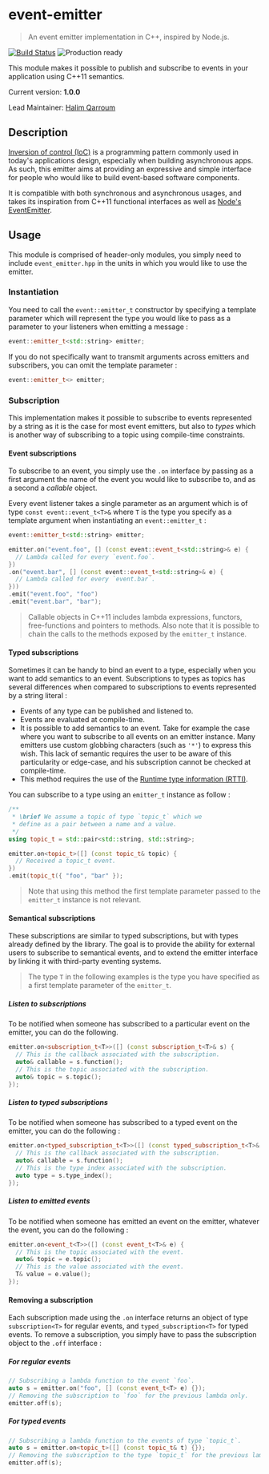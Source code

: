 # event-emitter
> An event emitter implementation in C++, inspired by Node.js.

[![Build Status](https://travis-ci.org/HQarroum/event-emitter.svg?branch=master)](https://travis-ci.org/HQarroum/event-emitter)
![Production ready](https://img.shields.io/badge/production-ready-brightgreen.svg)


This module makes it possible to publish and subscribe to events in your application using C++11 semantics.

Current version: **1.0.0**

Lead Maintainer: [Halim Qarroum](mailto:hqm.post@gmail.com)

## Description

[Inversion of control (IoC)](https://en.wikipedia.org/wiki/Inversion_of_control) is a programming pattern commonly used in today's applications design, especially when building asynchronous apps. As such, this emitter aims at providing an expressive and simple interface for people who would like to build event-based software components.

It is compatible with both synchronous and asynchronous usages, and takes its inspiration from C++11 functional interfaces as well as [Node's EventEmitter](https://nodejs.org/api/events.html).


## Usage

This module is comprised of header-only modules, you simply need to include `event_emitter.hpp` in the units in which you would like to use the emitter.

### Instantiation

You need to call the `event::emitter_t` constructor by specifying a template parameter which will represent the type you would like to pass as a parameter to your listeners when emitting a message :

```c++
event::emitter_t<std::string> emitter;
```

If you do not specifically want to transmit arguments across emitters and subscribers, you can omit the template parameter :

```c++
event::emitter_t<> emitter;
```

### Subscription

This implementation makes it possible to subscribe to events represented by a string as it is the case for most event emitters, but also to *types* which is another way of subscribing to a topic using compile-time constraints.

#### Event subscriptions

To subscribe to an event, you simply use the `.on` interface by passing as a first argument the name of the event you would like to subscribe to, and as a second a *callable* object.

Every event listener takes a single parameter as an argument which is of type `const event::event_t<T>&` where `T` is the type you specify as a template argument when instantiating an `event::emitter_t` :

```c++
event::emitter_t<std::string> emitter;

emitter.on("event.foo", [] (const event::event_t<std::string>& e) {
  // Lambda called for every `event.foo`.
})
.on("event.bar", [] (const event::event_t<std::string>& e) {
  // Lambda called for every `event.bar`.
}))
.emit("event.foo", "foo")
.emit("event.bar", "bar");
```

> Callable objects in C++11 includes lambda expressions, functors, free-functions and pointers to methods. Also note that it is possible to chain the calls to the methods exposed by the `emitter_t` instance.

#### Typed subscriptions

Sometimes it can be handy to bind an event to a type, especially when you want to add semantics to an event. Subscriptions to types as topics has several differences when compared to subscriptions to events represented by a string literal :

 - Events of any type can be published and listened to.
 - Events are evaluated at compile-time.
 - It is possible to add semantics to an event. Take for example the case where you want to subscribe to all events on an emitter instance. Many emitters use custom globbing characters (such as `'*'`) to express this wish. This lack of semantic requires the user to be aware of this particularity or edge-case, and his subscription cannot be checked at compile-time.
 - This method requires the use of the [Runtime type information (RTTI)](https://en.wikipedia.org/wiki/Run-time_type_information).

You can subscribe to a type using an `emitter_t` instance as follow :

```c++
/**
 * \brief We assume a topic of type `topic_t` which we
 * define as a pair between a name and a value.
 */
using topic_t = std::pair<std::string, std::string>;

emitter.on<topic_t>([] (const topic_t& topic) {
  // Received a topic_t event.
})
.emit(topic_t({ "foo", "bar" });
```

> Note that using this method the first template parameter passed to the `emitter_t` instance is not relevant.

#### Semantical subscriptions

These subscriptions are similar to typed subscriptions, but with types already defined by the library. The goal is to provide the ability for external users to subscribe to semantical events, and to extend the emitter interface by linking it with third-party eventing systems.

> The type `T` in the following examples is the type you have specified as a first template parameter of the `emitter_t`.

##### Listen to subscriptions

To be notified when someone has subscribed to a particular event on the emitter, you can do the following.

```c++
emitter.on<subscription_t<T>>([] (const subscription_t<T>& s) {
  // This is the callback associated with the subscription.
  auto& callable = s.function();
  // This is the topic associated with the subscription.
  auto& topic = s.topic();
});
```

##### Listen to typed subscriptions

To be notified when someone has subscribed to a typed event on the emitter, you can do the following :

```c++
emitter.on<typed_subscription_t<T>>([] (const typed_subscription_t<T>& s) {
  // This is the callback associated with the subscription.
  auto& callable = s.function();
  // This is the type index associated with the subscription.
  auto type = s.type_index();
});
```

##### Listen to emitted events

To be notified when someone has emitted an event on the emitter, whatever the event, you can do the following :

```c++
emitter.on<event_t<T>>([] (const event_t<T>& e) {
  // This is the topic associated with the event.
  auto& topic = e.topic();
  // This is the value associated with the event.
  T& value = e.value();
});
```

#### Removing a subscription

Each subscription made using the `.on` interface returns an object of type  `subscription<T>` for regular events, and `typed_subscription<T>` for typed events. To remove a subscription, you simply have to pass the subscription object to the `.off` interface :

##### For regular events

```c++
// Subscribing a lambda function to the event `foo`.
auto s = emitter.on("foo", [] (const event_t<T> e) {});
// Removing the subscription to `foo` for the previous lambda only.
emitter.off(s);
```

##### For typed events

```c++
// Subscribing a lambda function to the events of type `topic_t`.
auto s = emitter.on<topic_t>([] (const topic_t& t) {});
// Removing the subscription to the type `topic_t` for the previous lambda only.
emitter.off(s);
```
